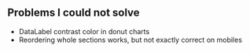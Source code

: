 ## Problems I could not solve

- DataLabel contrast color in donut charts
- Reordering whole sections works, but not exactly correct on mobiles